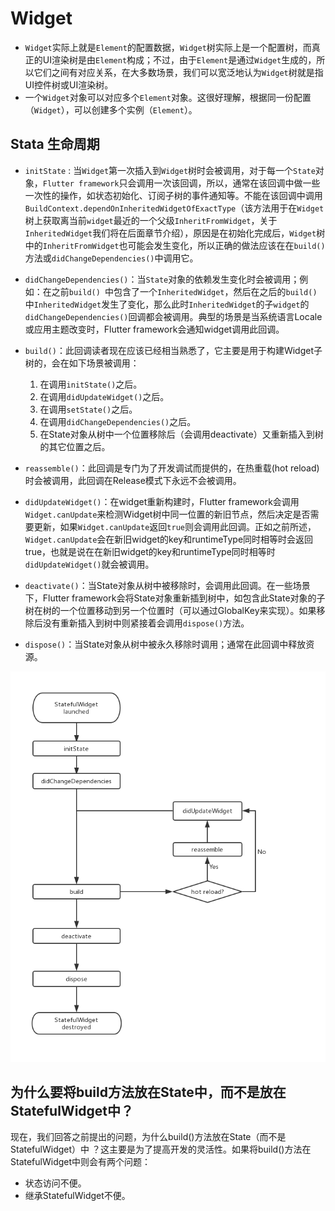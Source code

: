 # Widget
* `Widget`实际上就是`Element`的配置数据，`Widget`树实际上是一个配置树，而真正的UI渲染树是由`Element`构成；不过，由于`Element`是通过`Widget`生成的，所以它们之间有对应关系，在大多数场景，我们可以宽泛地认为`Widget`树就是指UI控件树或UI渲染树。
* 一个`Widget`对象可以对应多个`Element`对象。这很好理解，根据同一份配置（`Widget`），可以创建多个实例（`Element`）。


## Stata 生命周期
* 	`initState` : 当`Widget`第一次插入到`Widget`树时会被调用，对于每一个`State`对象，`Flutter framework`只会调用一次该回调，所以，通常在该回调中做一些一次性的操作，如状态初始化、订阅子树的事件通知等。不能在该回调中调用`BuildContext.dependOnInheritedWidgetOfExactType`（该方法用于在`Widget`树上获取离当前`widget`最近的一个父级`InheritFromWidget`，关于`InheritedWidget`我们将在后面章节介绍），原因是在初始化完成后，`Widget`树中的`InheritFromWidget`也可能会发生变化，所以正确的做法应该在在`build()`方法或`didChangeDependencies()`中调用它。

*  `didChangeDependencies()`：当`State`对象的依赖发生变化时会被调用；例如：在之前`build() `中包含了一个`InheritedWidget`，然后在之后的`build() `中`InheritedWidget`发生了变化，那么此时`InheritedWidget`的子`widget`的`didChangeDependencies()`回调都会被调用。典型的场景是当系统语言Locale或应用主题改变时，Flutter framework会通知widget调用此回调。

*  `build()`：此回调读者现在应该已经相当熟悉了，它主要是用于构建Widget子树的，会在如下场景被调用：
	1. 在调用`initState()`之后。
	2. 在调用`didUpdateWidget()`之后。
	3. 在调用`setState()`之后。
	4. 在调用`didChangeDependencies()`之后。
	5. 在State对象从树中一个位置移除后（会调用deactivate）又重新插入到树的其它位置之后。

* `reassemble()`：此回调是专门为了开发调试而提供的，在热重载(hot reload)时会被调用，此回调在Release模式下永远不会被调用。

* `didUpdateWidget()`：在widget重新构建时，Flutter framework会调用`Widget.canUpdate`来检测Widget树中同一位置的新旧节点，然后决定是否需要更新，如果`Widget.canUpdate`返回`true`则会调用此回调。正如之前所述，`Widget.canUpdate`会在新旧widget的key和runtimeType同时相等时会返回true，也就是说在在新旧widget的key和runtimeType同时相等时`didUpdateWidget()`就会被调用。

* `deactivate()`：当State对象从树中被移除时，会调用此回调。在一些场景下，Flutter framework会将State对象重新插到树中，如包含此State对象的子树在树的一个位置移动到另一个位置时（可以通过GlobalKey来实现）。如果移除后没有重新插入到树中则紧接着会调用`dispose()`方法。

* `dispose()`：当State对象从树中被永久移除时调用；通常在此回调中释放资源。

![Flutter_Stata](../images/Flutter_Stata.jpg)

## 为什么要将build方法放在State中，而不是放在StatefulWidget中？
现在，我们回答之前提出的问题，为什么build()方法放在State（而不是StatefulWidget）中 ？这主要是为了提高开发的灵活性。如果将build()方法在StatefulWidget中则会有两个问题：

* 状态访问不便。
* 继承StatefulWidget不便。
	


